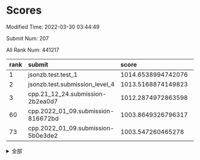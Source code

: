 # Scores

Modified Time: 2022-03-30 03:44:49

Submit Num: 207

All Rank Num: 441217

| rank |               submit               |       score        |       sigma        | pk_num |
| :--- | :--------------------------------- | :----------------- | :----------------- | :----- |
| 1    | jsonzb.test.test_1                 | 1014.6538994742076 | 0.822461040095145  | 8526   |
| 2    | jsonzb.test.submission_level_4     | 1013.5168874149823 | 0.8665945961283934 | 8525   |
| 3    | cpp.21_12_24.submission-2b2ea0d7   | 1012.2874972863598 | 0.7801623568570077 | 8522   |
| 60   | cpp.2022_01_09.submission-816672bd | 1003.8649326796317 | 0.7119174336893647 | 8533   |
| 73   | cpp.2022_01_09.submission-5b0e3de2 | 1003.547260465278  | 0.7246431437138284 | 8527   |


<details>
<summary>全部</summary>

| rank |                 submit                 |       score        |       sigma        | pk_num |
| :--- | :------------------------------------- | :----------------- | :----------------- | :----- |
| 1    | jsonzb.test.test_1                     | 1014.6538994742076 | 0.822461040095145  | 8526   |
| 2    | jsonzb.test.submission_level_4         | 1013.5168874149823 | 0.8665945961283934 | 8525   |
| 3    | cpp.21_12_24.submission-2b2ea0d7       | 1012.2874972863598 | 0.7801623568570077 | 8522   |
| 4    | gobigger.level_3.submission_level_3_42 | 1012.0900189415664 | 0.7795146102868636 | 8520   |
| 5    | gobigger.level_3.submission_level_3_1  | 1011.571197997287  | 0.7506343462974472 | 8526   |
| 6    | gobigger.level_3.submission_level_3_33 | 1011.4578351245182 | 0.7712637870639772 | 8527   |
| 7    | gobigger.level_3.submission_level_3_44 | 1011.3897565153792 | 0.7690859424916482 | 8527   |
| 8    | gobigger.level_3.submission_level_3_34 | 1011.3794391764077 | 0.7811882351367018 | 8526   |
| 9    | gobigger.level_3.submission_level_3_26 | 1011.3000312299307 | 0.7839953824617004 | 8524   |
| 10   | gobigger.level_3.submission_level_3_15 | 1011.108353198167  | 0.7774311756385708 | 8530   |
| 11   | gobigger.level_3.submission_level_3_10 | 1010.9835867247924 | 0.7688156533893807 | 8529   |
| 12   | gobigger.level_3.submission_level_3_23 | 1010.978987888732  | 0.7801486707318325 | 8520   |
| 13   | gobigger.level_3.submission_level_3_46 | 1010.9196779875032 | 0.7724795961070857 | 8528   |
| 14   | gobigger.level_3.submission_level_3_16 | 1010.7641550792949 | 0.7645908253315533 | 8526   |
| 15   | gobigger.level_3.submission_level_3_31 | 1010.6514967788469 | 0.7803385080836123 | 8522   |
| 16   | gobigger.level_3.submission_level_3_37 | 1010.6497382670212 | 0.7461485122493445 | 8529   |
| 17   | gobigger.level_3.submission_level_3_14 | 1010.6315791168547 | 0.7740515011124542 | 8529   |
| 18   | gobigger.level_3.submission_level_3_18 | 1010.4648300412865 | 0.7812419076465361 | 8526   |
| 19   | gobigger.level_3.submission_level_3_2  | 1010.4117862558992 | 0.7988281007906789 | 8528   |
| 20   | gobigger.level_3.submission_level_3_48 | 1010.3253497355398 | 0.769898269211598  | 8520   |
| 21   | gobigger.level_3.submission_level_3_28 | 1010.3144153825962 | 0.7690606234158796 | 8525   |
| 22   | gobigger.level_3.submission_level_3_39 | 1010.2863763599621 | 0.7699265104845392 | 8523   |
| 23   | gobigger.level_3.submission_level_3_22 | 1010.2815287895351 | 0.7681636158435621 | 8521   |
| 24   | gobigger.level_3.submission_level_3_35 | 1010.2395852905402 | 0.7427120388132438 | 8527   |
| 25   | gobigger.level_3.submission_level_3_11 | 1009.9890114149191 | 0.7371795212996638 | 8527   |
| 26   | gobigger.level_3.submission_level_3_8  | 1009.9589375991546 | 0.7532672900976148 | 8526   |
| 27   | gobigger.level_3.submission_level_3_3  | 1009.9051836381265 | 0.7669609899722528 | 8527   |
| 28   | gobigger.level_3.submission_level_3_13 | 1009.8918600764165 | 0.7695978682130594 | 8528   |
| 29   | gobigger.level_3.submission_level_3_0  | 1009.8205253490205 | 0.781123473682281  | 8525   |
| 30   | gobigger.level_3.submission_level_3_24 | 1009.8007248765765 | 0.7381463084363344 | 8527   |
| 31   | gobigger.level_3.submission_level_3_17 | 1009.7152013262511 | 0.7784797368826352 | 8525   |
| 32   | gobigger.level_3.submission_level_3_19 | 1009.6296178943193 | 0.7731908610023975 | 8529   |
| 33   | gobigger.level_3.submission_level_3_29 | 1009.5799888376647 | 0.748000941823323  | 8531   |
| 34   | gobigger.level_3.submission_level_3_21 | 1009.3984562877392 | 0.7536551345269795 | 8526   |
| 35   | gobigger.level_3.submission_level_3_25 | 1009.3314006633783 | 0.7471754225537945 | 8529   |
| 36   | gobigger.level_3.submission_level_3_6  | 1009.3028574155109 | 0.7519098623967486 | 8528   |
| 37   | gobigger.level_3.submission_level_3_43 | 1009.2766694371279 | 0.7468632755838478 | 8524   |
| 38   | gobigger.level_3.submission_level_3_27 | 1009.1666775771512 | 0.7521066970701683 | 8527   |
| 39   | gobigger.level_3.submission_level_3_30 | 1009.1509858861348 | 0.7507314278972299 | 8527   |
| 40   | gobigger.level_3.submission_level_3_47 | 1009.1160138071102 | 0.7495808681751204 | 8528   |
| 41   | gobigger.level_3.submission_level_3_32 | 1009.0551321785565 | 0.7496456263018882 | 8527   |
| 42   | gobigger.level_3.submission_level_3_4  | 1008.9864225246735 | 0.7396078715610589 | 8530   |
| 43   | gobigger.level_3.submission_level_3_5  | 1008.8076318250586 | 0.7499070717969929 | 8527   |
| 44   | gobigger.level_3.submission_level_3_20 | 1008.7518776254323 | 0.752567174382872  | 8524   |
| 45   | gobigger.level_3.submission_level_3_40 | 1008.706985992052  | 0.7539966074523008 | 8530   |
| 46   | gobigger.level_3.submission_level_3_45 | 1008.6812031047466 | 0.7346506815425831 | 8523   |
| 47   | gobigger.level_3.submission_level_3_49 | 1008.5879460809996 | 0.7458113708035462 | 8526   |
| 48   | gobigger.level_3.submission_level_3_38 | 1008.4786272676014 | 0.7475036742595994 | 8526   |
| 49   | gobigger.level_3.submission_level_3_12 | 1008.4479043854049 | 0.7670732638173479 | 8527   |
| 50   | gobigger.level_3.submission_level_3_41 | 1008.4291264047098 | 0.7287733226646871 | 8524   |
| 51   | gobigger.level_3.submission_level_3_7  | 1008.213698387539  | 0.7224837006298988 | 8529   |
| 52   | gobigger.level_3.submission_level_3_36 | 1008.0258095665152 | 0.744452597177319  | 8527   |
| 53   | gobigger.level_3.submission_level_3_9  | 1007.7276743070557 | 0.7525828069435851 | 8525   |
| 54   | gobigger.level_1.submission_level_1_8  | 1004.9433651466991 | 0.7214650253203765 | 8527   |
| 55   | gobigger.level_1.submission_level_1_30 | 1004.4191922211963 | 0.7092197211117467 | 8525   |
| 56   | gobigger.level_1.submission_level_1_33 | 1004.1015571387903 | 0.7156255241553201 | 8525   |
| 57   | gobigger.level_1.submission_level_1_31 | 1004.0271678231069 | 0.7036292998265565 | 8527   |
| 58   | gobigger.level_1.submission_level_1_43 | 1003.9731490117189 | 0.7177377189847994 | 8531   |
| 59   | gobigger.level_1.submission_level_1_5  | 1003.9183084718628 | 0.7157360780467569 | 8532   |
| 60   | cpp.2022_01_09.submission-816672bd     | 1003.8649326796317 | 0.7119174336893647 | 8533   |
| 61   | gobigger.level_1.submission_level_1_41 | 1003.8510699212711 | 0.7119371850196139 | 8522   |
| 62   | gobigger.level_1.submission_level_1_49 | 1003.8503775933631 | 0.7094016327895659 | 8523   |
| 63   | gobigger.level_1.submission_level_1_20 | 1003.8488365053478 | 0.7147146410617766 | 8517   |
| 64   | gobigger.level_1.submission_level_1_34 | 1003.7695298423384 | 0.7190200462990373 | 8528   |
| 65   | gobigger.level_1.submission_level_1_2  | 1003.7457289162538 | 0.7121071689452749 | 8523   |
| 66   | gobigger.level_1.submission_level_1_17 | 1003.714414237863  | 0.7055136812285792 | 8526   |
| 67   | gobigger.level_1.submission_level_1_1  | 1003.6410162821136 | 0.7331965387434924 | 8528   |
| 68   | gobigger.level_1.submission_level_1_39 | 1003.6356748139773 | 0.7075475732877908 | 8523   |
| 69   | gobigger.level_1.submission_level_1_38 | 1003.569668091415  | 0.7199986071867023 | 8526   |
| 70   | gobigger.level_1.submission_level_1_18 | 1003.5601844329259 | 0.7180033787076293 | 8527   |
| 71   | gobigger.level_1.submission_level_1_48 | 1003.5526934614144 | 0.7141071164688404 | 8525   |
| 72   | gobigger.level_1.submission_level_1_14 | 1003.5497166989866 | 0.7066771276433713 | 8527   |
| 73   | cpp.2022_01_09.submission-5b0e3de2     | 1003.547260465278  | 0.7246431437138284 | 8527   |
| 74   | gobigger.level_1.submission_level_1_23 | 1003.5392456151671 | 0.7252296968270443 | 8523   |
| 75   | gobigger.level_1.submission_level_1_15 | 1003.5224708177291 | 0.7097381330923097 | 8522   |
| 76   | gobigger.level_1.submission_level_1_35 | 1003.4860550803005 | 0.7190182424547492 | 8530   |
| 77   | gobigger.level_1.submission_level_1_21 | 1003.4489814054969 | 0.7171943433047829 | 8524   |
| 78   | gobigger.level_1.submission_level_1_10 | 1003.3681660947236 | 0.7088548228937056 | 8527   |
| 79   | gobigger.level_1.submission_level_1_45 | 1003.3566630687878 | 0.7075824181689697 | 8525   |
| 80   | gobigger.level_1.submission_level_1_46 | 1003.2802286227075 | 0.7132637493310524 | 8529   |
| 81   | gobigger.level_1.submission_level_1_4  | 1003.2726164867337 | 0.71778090356265   | 8527   |
| 82   | gobigger.level_1.submission_level_1_37 | 1003.2586290484251 | 0.6993030855982738 | 8526   |
| 83   | gobigger.level_1.submission_level_1_26 | 1003.248337919364  | 0.7213223763515242 | 8531   |
| 84   | gobigger.level_1.submission_level_1_42 | 1003.1586128034942 | 0.7168117485505013 | 8531   |
| 85   | gobigger.level_1.submission_level_1_28 | 1003.1193142888529 | 0.7060656751701029 | 8526   |
| 86   | gobigger.level_1.submission_level_1_32 | 1003.1110774293222 | 0.7072571021727156 | 8530   |
| 87   | gobigger.level_1.submission_level_1_13 | 1003.058643381477  | 0.7155042071454997 | 8528   |
| 88   | gobigger.level_1.submission_level_1_25 | 1002.9526200560546 | 0.7050560535451529 | 8528   |
| 89   | gobigger.level_1.submission_level_1_27 | 1002.9268240548157 | 0.7235392175436729 | 8522   |
| 90   | gobigger.level_1.submission_level_1_12 | 1002.8562275829593 | 0.7142061336727162 | 8522   |
| 91   | gobigger.level_1.submission_level_1_16 | 1002.8241541861363 | 0.7149538322458967 | 8525   |
| 92   | gobigger.level_1.submission_level_1_36 | 1002.7942181998056 | 0.7150845416824029 | 8528   |
| 93   | gobigger.level_1.submission_level_1_29 | 1002.7511055945499 | 0.7245854252428484 | 8525   |
| 94   | gobigger.level_1.submission_level_1_11 | 1002.7509973657258 | 0.7091731693487098 | 8522   |
| 95   | gobigger.level_1.submission_level_1_0  | 1002.7256501875811 | 0.7173798506717771 | 8524   |
| 96   | gobigger.level_1.submission_level_1_44 | 1002.6671350717397 | 0.7039373491899045 | 8525   |
| 97   | gobigger.level_1.submission_level_1_7  | 1002.4716698612615 | 0.7152851339235732 | 8523   |
| 98   | gobigger.level_1.submission_level_1_47 | 1002.443190889484  | 0.7021003650109805 | 8528   |
| 99   | gobigger.level_1.submission_level_1_6  | 1002.4318127678707 | 0.7162835783472808 | 8524   |
| 100  | gobigger.level_1.submission_level_1_40 | 1002.4092616463848 | 0.7164916070352148 | 8522   |
| 101  | gobigger.level_1.submission_level_1_24 | 1002.2430303358794 | 0.717969339097277  | 8525   |
| 102  | gobigger.level_1.submission_level_1_19 | 1001.9449793529221 | 0.6992636574344308 | 8521   |
| 103  | gobigger.level_1.submission_level_1_9  | 1001.8120696476944 | 0.7113051309020856 | 8527   |
| 104  | gobigger.level_1.submission_level_1_3  | 1001.2763879476832 | 0.7092389091387328 | 8532   |
| 105  | gobigger.level_1.submission_level_1_22 | 1000.833779360296  | 0.7131827902908433 | 8521   |
| 106  | gobigger.random.submission_random_36   | 997.8020730129878  | 0.699963527461093  | 8526   |
| 107  | gobigger.random.submission_random_39   | 997.5802641523268  | 0.6969765499864203 | 8526   |
| 108  | gobigger.random.submission_random_15   | 996.9837907101537  | 0.696930866856334  | 8530   |
| 109  | gobigger.random.submission_random_32   | 996.9461644929067  | 0.7062458078600726 | 8524   |
| 110  | gobigger.random.submission_random_6    | 996.8294595721216  | 0.6963975187411456 | 8521   |
| 111  | gobigger.random.submission_random_18   | 996.732978986094   | 0.6976824340830234 | 8527   |
| 112  | gobigger.random.submission_random_19   | 996.7032910673787  | 0.705572071594101  | 8526   |
| 113  | gobigger.random.submission_random_8    | 996.6773215873299  | 0.699885883122142  | 8525   |
| 114  | gobigger.random.submission_random_27   | 996.6687572340354  | 0.7176328463145281 | 8520   |
| 115  | gobigger.random.submission_random_47   | 996.6571611981249  | 0.71739031895196   | 8526   |
| 116  | gobigger.random.submission_random_29   | 996.5222794890936  | 0.7073317010946419 | 8527   |
| 117  | gobigger.random.submission_random_42   | 996.4927858282291  | 0.7132430141284906 | 8525   |
| 118  | gobigger.random.submission_random_26   | 996.4878755100492  | 0.7010407390841615 | 8523   |
| 119  | gobigger.random.submission_random_30   | 996.4798605128865  | 0.7325462808636612 | 8529   |
| 120  | gobigger.random.submission_random_34   | 996.4787100735955  | 0.7177677469584469 | 8519   |
| 121  | gobigger.random.submission_random_45   | 996.4488197171896  | 0.7009386287317857 | 8518   |
| 122  | gobigger.random.submission_random_41   | 996.3919038151178  | 0.7227643207668808 | 8529   |
| 123  | gobigger.random.submission_random_23   | 996.3617234117102  | 0.7101937546221267 | 8521   |
| 124  | gobigger.random.submission_random_37   | 996.352510569845   | 0.6965695443240111 | 8523   |
| 125  | gobigger.random.submission_random_43   | 996.2901024518366  | 0.7107553225943232 | 8527   |
| 126  | gobigger.random.submission_random_12   | 996.1395903734601  | 0.7080892479844241 | 8524   |
| 127  | gobigger.random.submission_random_0    | 996.1316798679505  | 0.7032723180286238 | 8525   |
| 128  | gobigger.random.submission_random_22   | 996.0770020293165  | 0.7254541150734473 | 8519   |
| 129  | gobigger.random.submission_random_4    | 996.0651951071694  | 0.715430109926603  | 8526   |
| 130  | gobigger.random.submission_random_5    | 996.0360450879874  | 0.7060488818852658 | 8526   |
| 131  | gobigger.random.submission_random_9    | 996.0246644335484  | 0.719841580548173  | 8522   |
| 132  | gobigger.random.submission_random_28   | 996.023330289772   | 0.6992948459632142 | 8528   |
| 133  | gobigger.random.submission_random_40   | 995.9879884329969  | 0.7071823171442059 | 8523   |
| 134  | gobigger.random.submission_random_3    | 995.9762203247325  | 0.7277089592721299 | 8531   |
| 135  | gobigger.random.submission_random_1    | 995.9340420910174  | 0.713317477342301  | 8530   |
| 136  | gobigger.random.submission_random_24   | 995.9229369515707  | 0.7187197460609115 | 8525   |
| 137  | gobigger.random.submission_random_16   | 995.9219390476652  | 0.7154310397387909 | 8527   |
| 138  | gobigger.random.submission_random_17   | 995.9139798429554  | 0.7078535401461458 | 8521   |
| 139  | gobigger.random.submission_random_2    | 995.9066253776255  | 0.7090911511134889 | 8529   |
| 140  | gobigger.random.submission_random_25   | 995.8451414297175  | 0.6978761184835676 | 8527   |
| 141  | gobigger.random.submission_random_31   | 995.8445746964227  | 0.7122301435043495 | 8528   |
| 142  | gobigger.random.submission_random_7    | 995.7771503848589  | 0.7105734030096224 | 8528   |
| 143  | gobigger.random.submission_random_44   | 995.5974732187468  | 0.7188960624726574 | 8521   |
| 144  | gobigger.random.submission_random_33   | 995.5944135475925  | 0.7052198609452274 | 8528   |
| 145  | gobigger.random.submission_random_21   | 995.5537743778306  | 0.7209053865188079 | 8527   |
| 146  | gobigger.random.submission_random_13   | 995.462592396769   | 0.7080078258812706 | 8528   |
| 147  | gobigger.random.submission_random_49   | 995.3524198677583  | 0.6998350021126698 | 8529   |
| 148  | gobigger.random.submission_random_10   | 995.3466795020748  | 0.7226674317278992 | 8528   |
| 149  | gobigger.random.submission_random_20   | 995.2174362695382  | 0.7040206743023485 | 8528   |
| 150  | gobigger.random.submission_random_38   | 995.1600613717603  | 0.7233939505162393 | 8527   |
| 151  | gobigger.random.submission_random_35   | 995.156986124458   | 0.713284366091144  | 8524   |
| 152  | gobigger.random.submission_random_11   | 995.13511310084    | 0.718067505647807  | 8520   |
| 153  | gobigger.random.submission_random_46   | 995.0847398087058  | 0.7010128690654183 | 8527   |
| 154  | gobigger.random.submission_random_14   | 994.7955491982502  | 0.7153563656839639 | 8530   |
| 155  | gobigger.random.submission_random_48   | 994.564939603487   | 0.729673552029475  | 8532   |
| 156  | gobigger.level_2.submission_level_2_30 | 993.7963508766135  | 0.7424594158769878 | 8526   |
| 157  | gobigger.level_2.submission_level_2_26 | 993.7375244197364  | 0.7319523937202435 | 8531   |
| 158  | gobigger.level_2.submission_level_2_12 | 993.6357723931643  | 0.7399429547979088 | 8523   |
| 159  | gobigger.level_2.submission_level_2_41 | 993.6258868796882  | 0.7285399522042809 | 8528   |
| 160  | gobigger.level_2.submission_level_2_34 | 993.4706473390551  | 0.7490780237078009 | 8529   |
| 161  | gobigger.level_2.submission_level_2_39 | 993.4212390723693  | 0.7236961256130829 | 8522   |
| 162  | gobigger.level_2.submission_level_2_1  | 993.3836110431916  | 0.7454653089079922 | 8524   |
| 163  | gobigger.level_2.submission_level_2_5  | 993.3776007238793  | 0.7284028818961854 | 8527   |
| 164  | gobigger.level_2.submission_level_2_42 | 993.3256281278377  | 0.7298784685445    | 8525   |
| 165  | gobigger.level_2.submission_level_2_10 | 993.2445527151742  | 0.7203234906270277 | 8530   |
| 166  | gobigger.level_2.submission_level_2_19 | 993.197944209965   | 0.740967507012051  | 8527   |
| 167  | gobigger.level_2.submission_level_2_32 | 993.0453185800297  | 0.7347126437613666 | 8526   |
| 168  | gobigger.level_2.submission_level_2_8  | 993.0005769477341  | 0.7501774919087266 | 8529   |
| 169  | gobigger.level_2.submission_level_2_22 | 992.9388102181772  | 0.7413022499716098 | 8529   |
| 170  | gobigger.level_2.submission_level_2_40 | 992.9167505674528  | 0.7509366929115434 | 8521   |
| 171  | gobigger.level_2.submission_level_2_23 | 992.915727564885   | 0.7346689104263907 | 8524   |
| 172  | gobigger.level_2.submission_level_2_46 | 992.8620102461143  | 0.7355647886319254 | 8523   |
| 173  | gobigger.level_2.submission_level_2_15 | 992.7861172366572  | 0.7357260739440175 | 8521   |
| 174  | gobigger.level_2.submission_level_2_31 | 992.7431470407462  | 0.721035619377433  | 8524   |
| 175  | gobigger.level_2.submission_level_2_9  | 992.5722119150056  | 0.7568689569022199 | 8525   |
| 176  | gobigger.level_2.submission_level_2_47 | 992.4753990745305  | 0.7304261609396038 | 8529   |
| 177  | gobigger.level_2.submission_level_2_43 | 992.4342551258559  | 0.7397272461706254 | 8525   |
| 178  | gobigger.level_2.submission_level_2_7  | 992.4068372565703  | 0.7421443355139093 | 8528   |
| 179  | gobigger.level_2.submission_level_2_28 | 992.4062843035165  | 0.7420860566122787 | 8529   |
| 180  | gobigger.level_2.submission_level_2_13 | 992.396958268165   | 0.760992416141159  | 8526   |
| 181  | gobigger.level_2.submission_level_2_45 | 992.3594363287775  | 0.7509123628196234 | 8528   |
| 182  | gobigger.level_2.submission_level_2_0  | 992.3284557607549  | 0.7344885072118723 | 8528   |
| 183  | gobigger.level_2.submission_level_2_16 | 992.3018430220957  | 0.745638815333073  | 8529   |
| 184  | gobigger.level_2.submission_level_2_48 | 992.2925036418494  | 0.7532395762340974 | 8530   |
| 185  | gobigger.level_2.submission_level_2_6  | 992.2754477358965  | 0.7362075181657569 | 8524   |
| 186  | gobigger.level_2.submission_level_2_24 | 992.2307922744293  | 0.743339911856187  | 8527   |
| 187  | gobigger.level_2.submission_level_2_21 | 992.2128854499268  | 0.7399141640707623 | 8529   |
| 188  | gobigger.level_2.submission_level_2_49 | 992.199217369262   | 0.7339078609667697 | 8530   |
| 189  | gobigger.level_2.submission_level_2_36 | 992.0459538561634  | 0.7363354595610554 | 8526   |
| 190  | gobigger.level_2.submission_level_2_35 | 991.995518892932   | 0.7422900616776074 | 8522   |
| 191  | gobigger.level_2.submission_level_2_3  | 991.96753661397    | 0.7459088675330751 | 8524   |
| 192  | gobigger.level_2.submission_level_2_33 | 991.7251587729502  | 0.7486263232707673 | 8523   |
| 193  | gobigger.level_2.submission_level_2_25 | 991.7129204919119  | 0.7612852618413428 | 8526   |
| 194  | gobigger.level_2.submission_level_2_17 | 991.709172882048   | 0.7871163443215764 | 8528   |
| 195  | gobigger.level_2.submission_level_2_20 | 991.6048467317809  | 0.749196413501358  | 8524   |
| 196  | gobigger.level_2.submission_level_2_4  | 991.575788726086   | 0.7438240884493048 | 8529   |
| 197  | gobigger.level_2.submission_level_2_38 | 991.5042625815958  | 0.754724659566375  | 8520   |
| 198  | gobigger.level_2.submission_level_2_27 | 991.4786663596274  | 0.7333621488414598 | 8530   |
| 199  | gobigger.level_2.submission_level_2_14 | 991.4612689427385  | 0.7486796960619123 | 8523   |
| 200  | gobigger.level_2.submission_level_2_18 | 991.1866404532246  | 0.7517520876801294 | 8530   |
| 201  | gobigger.level_2.submission_level_2_2  | 991.1647840726208  | 0.7498215263456911 | 8527   |
| 202  | gobigger.level_2.submission_level_2_29 | 990.9737171556317  | 0.765484004562508  | 8519   |
| 203  | gobigger.level_2.submission_level_2_44 | 990.9205291860832  | 0.744465001820086  | 8526   |
| 204  | gobigger.level_2.submission_level_2_37 | 990.6488734930923  | 0.7768815021354367 | 8529   |
| 205  | gobigger.level_2.submission_level_2_11 | 990.4171073454186  | 0.7464052585757297 | 8521   |
| 206  | gobigger.none.submission_none_0        | 977.3417499203301  | 1.3013095305010578 | 8529   |
| 207  | gobigger.none.submission_none_1        | 975.6638631313846  | 1.4841295881176055 | 8529   |

</details>